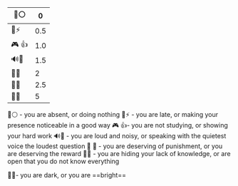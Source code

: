 | 👻⚪   | 0   |
| ----- | --- |
| 🔔⚡   | 0.5 |
| 🎮 👍 | 1.0 |
| 🔊🧐  | 1.5 |
| 👺🏅️ | 2   |
| 🐒🔑  | 2.5 |
| 🦇🌟  | 5   |

👻⚪ - you are absent, or doing nothing
🔔⚡ - you are late, or making your presence noticeable in a good way
🎮 👍- you are not studying, or showing your hard work
🔊🧐 - you are loud and noisy, or speaking with the quietest voice the loudest question
👺 🏅️ - you are deserving of punishment, or you are deserving the reward
🐒🔑 - you are hiding your lack of knowledge, or are open that you do not know everything

🦇🌟- you are dark, or you are ==bright==